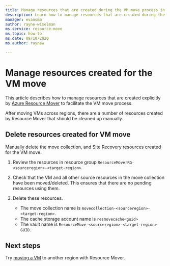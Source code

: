 ```yaml
---
title: Manage resources that are created during the VM move process in Azure Resource Mover
description: Learn how to manage resources that are created during the VM move process in Azure Resource Mover
manager: evansma
author: rayne-wiselman 
ms.service: resource-move
ms.topic: how-to
ms.date: 09/10/2020
ms.author: raynew

---
```

# Manage resources created for the VM move

This article describes how to manage resources that are created explicitly by [Azure Resource Mover](overview.md) to facilitate the VM move process. 

After moving VMs across regions, there are a number of resources created by Resource Mover that should be cleaned up manually.

## Delete resources created for VM move

Manually delete the move collection, and Site Recovery resources created for the VM move.

1. Review the resources in resource group ```ResourceMoverRG-<sourceregion>-<target-region>```.
2. Check that the VM and all other source resources in the move collection have been moved/deleted. This ensures that there are no pending resources using them.
2. Delete these resources.

    - The move collection name is ```movecollection-<sourceregion>-<target-region>```.
    - The cache storage account name is ```resmovecache<guid>```
    - The vault name is ```ResourceMove-<sourceregion>-<target-region>-GUID```.

## Next steps

Try [moving a VM](tutorial-move-region-virtual-machines.md) to another region with Resource Mover.